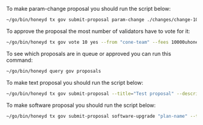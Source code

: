 To make param-change proposal you should run the script below:
```sh
~/go/bin/honeyd tx gov submit-proposal param-change ./changes/change-10.json --from cone-team --fees 400000uhoney --gas 2000000
```

To approve the proposal the most number of validators have to vote for it:
```sh
~/go/bin/honeyd tx gov vote 10 yes --from "cone-team" --fees 10000uhoney --yes
```

To see which proposals are in queue or approved you can run this command:
```sh
~/go/bin/honeyd query gov proposals
```

To make text proposal you should run the script below:
```sh
~/go/bin/honeyd tx gov submit-proposal --title="Test proposal" --description="Test description" --type="Text" --from "team" --fees 30000uhoney --gas 500000 --deposit="10000cone"
```

To make software proposal you should run the script below:
```sh
~/go/bin/honeyd tx gov submit-proposal software-upgrade "plan-name" --title "Title" --description "Description" --from "cone-team" --deposit "10000cone" --upgrade-height HEIGHT --fees "10000uhoney" --yes
```
